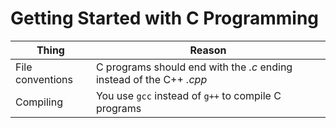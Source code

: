 # Getting Started with C Programming

| Thing | Reason |
| ----- | ------ |
| File conventions | C programs should end with the _.c_ ending instead of the C++ _.cpp_ |
| Compiling | You use `gcc` instead of `g++` to compile C programs |
